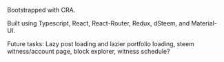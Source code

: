 Bootstrapped with CRA.

Built using Typescript, React, React-Router, Redux, dSteem, and Material-UI.

Future tasks: Lazy post loading and lazier portfolio loading, steem witness/account page, block explorer, witness schedule?

